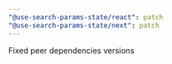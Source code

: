 ```yaml
---
"@use-search-params-state/react": patch
"@use-search-params-state/next": patch
---
```


Fixed peer dependencies versions
